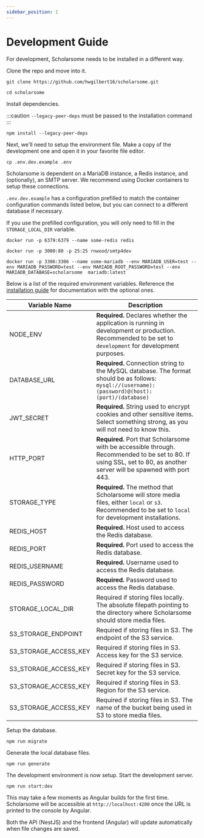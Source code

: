 ```yaml
---
sidebar_position: 1
---
```


# Development Guide

For development, Scholarsome needs to be installed in a different way.

Clone the repo and move into it.

```
git clone https://github.com/hwgilbert16/scholarsome.git
```

```
cd scholarsome
```

Install dependencies.

:::caution
`--legacy-peer-deps` must be passed to the installation command
:::

```
npm install --legacy-peer-deps
```

Next, we'll need to setup the environment file. Make a copy of the development one and open it in your favorite file editor.

```
cp .env.dev.example .env
```

Scholarsome is dependent on a MariaDB instance, a Redis instance, and (optionally), an SMTP server. We recommend using Docker containers to setup these connections.

`.env.dev.example` has a configuration prefilled to match the container configuration commands listed below, but you can connect to a different database if necessary.

If you use the prefilled configuration, you will only need to fill in the `STORAGE_LOCAL_DIR` variable.

```
docker run -p 6379:6379 --name some-redis redis
```

```
docker run -p 3000:80 -p 25:25 rnwood/smtp4dev
```

```
docker run -p 3306:3306 --name some-mariadb --env MARIADB_USER=test --env MARIADB_PASSWORD=test --env MARIADB_ROOT_PASSWORD=test --env MARIADB_DATABASE=scholarsome  mariadb:latest
```

Below is a list of the required environment variables. Reference the [installation guide](../get-started/installation.md) for documentation with the optional ones.


| Variable Name         | Description                                                                                                                                                            |
| --------------------- | ---------------------------------------------------------------------------------------------------------------------------------------------------------------------- |
| NODE_ENV              | **Required.** Declares whether the application is running in development or production. Recommended to be set to `development` for development purposes.               |
| DATABASE_URL          | **Required.** Connection string to the MySQL database. The format should be as follows: `mysql://(username):(password)@(host):(port)/(database)`                       |
| JWT_SECRET            | **Required.** String used to encrypt cookies and other sensitive items. Select something strong, as you will not need to know this.                                    |
| HTTP_PORT             | **Required.** Port that Scholarsome with be accessible through. Recommended to be set to 80. If using SSL, set to 80, as another server will be spawned with port 443. |
| STORAGE_TYPE          | **Required.** The method that Scholarsome will store media files, either `local` or `s3`. Recommended to be set to `local` for development installations.              |
| REDIS_HOST            | **Required.** Host used to access the Redis database.                                                                                                                  |
| REDIS_PORT            | **Required.** Port used to access the Redis database.                                                                                                                  |
| REDIS_USERNAME        | **Required.** Username used to access the Redis database.                                                                                                              |
| REDIS_PASSWORD        | **Required.** Password used to access the Redis database.                                                                                                              |
| STORAGE_LOCAL_DIR     | Required if storing files locally. The absolute filepath pointing to the directory where Scholarsome should store media files.                                         |
| S3_STORAGE_ENDPOINT   | Required if storing files in S3. The endpoint of the S3 service.                                                                                                       |
| S3_STORAGE_ACCESS_KEY | Required if storing files in S3. Access key for the S3 service.                                                                                                        |
| S3_STORAGE_ACCESS_KEY | Required if storing files in S3. Secret key for the S3 service.                                                                                                        |
| S3_STORAGE_ACCESS_KEY | Required if storing files in S3. Region for the S3 service.                                                                                                            |
| S3_STORAGE_ACCESS_KEY | Required if storing files in S3. The name of the bucket being used in S3 to store media files.                                                                         |

Setup the database.

```
npm run migrate
```

Generate the local database files.

```
npm run generate
```

The development environment is now setup. Start the development server.

```
npm run start:dev
```

This may take a few moments as Angular builds for the first time. Scholarsome will be accessible at `http://localhost:4200` once the URL is printed to the console by Angular.

Both the API (NestJS) and the frontend (Angular) will update automatically when file changes are saved.
